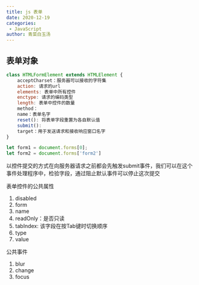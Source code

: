 ```yaml
---
title: js 表单
date: 2020-12-19
categories:
 - JavaScript
author: 青菜白玉汤
---
```

## 表单对象

```javascript
class HTMLFormElement extends HTMLElement {
    acceptCharset：服务器可以接收的字符集
    action: 请求的url
    elements: 表单中所有控件
    enctype: 请求的编码类型
    length: 表单中控件的数量
    method：
    name：表单名字
    reset(): 将表单字段重置为各自默认值
    submit(): 
    target：用于发送请求和接收响应窗口名字
}

let form1 = document.forms[0];
let form2 = document.forms['form2']
```

以控件提交的方式在向服务器请求之前都会先触发submit事件，我们可以在这个事件处理程序中，检验字段，通过阻止默认事件可以停止这次提交

 表单控件的公共属性

 1. disabled
 2. form
 3. name
 4. readOnly：是否只读
 5. tabIndex: 该字段在按Tab键时切换顺序
 6. type
 7. value

 公共事件

 1. blur
 2. change
 3. focus